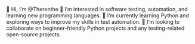 👋 Hi, I’m @Therenthe
👀 I’m interested in software testing, automation, and learning new programming languages.
🌱 I’m currently learning Python and exploring ways to improve my skills in test automation.
💞️ I’m looking to collaborate on beginner-friendly Python projects and any testing-related open-source projects.

<!---
Therenthe/Therenthe is a ✨ special ✨ repository because its `README.md` (this file) appears on your GitHub profile.
You can click the Preview link to take a look at your changes.
--->
